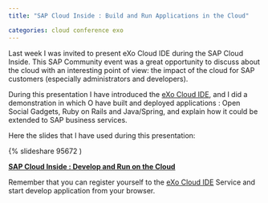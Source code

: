 ```yaml
---
title: "SAP Cloud Inside : Build and Run Applications in the Cloud"

categories: cloud conference exo
---
```

Last week I was invited to present eXo Cloud IDE during the SAP Cloud Inside. This SAP Community event was a great opportunity to discuss about the cloud with an interesting point of view: the impact of the cloud for SAP customers (especially administrators and developers).

During this presentation I have introduced the [eXo Cloud IDE](http://www.cloud-ide.com/), and I did a demonstration in which O have built and deployed applications : Open Social Gadgets, Ruby on Rails and Java/Spring, and explain how it could be extended to SAP business services.

Here the slides that I have used during this presentation:

{% slideshare 95672 )

**[SAP Cloud Inside : Develop and Run on the Cloud](http://www.slideshare.net/tgrall/sap-cloud-inside-develop-and-deploy-on-the-cloud "SAP Cloud Inside : Develop and Run on the Cloud")**


Remember that you can register yourself to the [eXo Cloud IDE](http://www.cloud-ide.com/) Service and start develop application from your browser.
